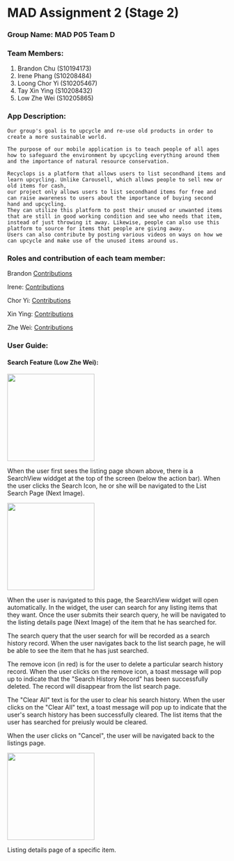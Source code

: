 # MAD Assignment 2 (Stage 2)

### Group Name: MAD P05 Team D

### Team Members:
1. Brandon Chu (S10194173)
2. Irene Phang (S10208484)
3. Loong Chor Yi (S10205467)
4. Tay Xin Ying (S10208432)
5. Low Zhe Wei (S10205865)


### App Description:
```
Our group's goal is to upcycle and re-use old products in order to create a more sustainable world.

The purpose of our mobile application is to teach people of all ages how to safeguard the environment by upcycling everything around them and the importance of natural resource conservation.

Recyclops is a platform that allows users to list secondhand items and learn upcycling. Unlike Carousell, which allows people to sell new or old items for cash, 
our project only allows users to list secondhand items for free and can raise awareness to users about the importance of buying second hand and upcycling. 
They can utilize this platform to post their unused or unwanted items that are still in good working condition and see who needs that item, instead of just throwing it away. Likewise, people can also use this platform to source for items that people are giving away. 
Users can also contribute by posting various videos on ways on how we can upcycle and make use of the unused items around us. 

```
### Roles and contribution of each team member:

Brandon [Contributions](Brandon)

Irene: [Contributions](IrenePhang)

Chor Yi: [Contributions](LoongChorYi)

Xin Ying: [Contributions](TayXinYing)

Zhe Wei: [Contributions](LowZheWei) 

### User Guide:

#### Search Feature (Low Zhe Wei):
<img src="https://user-images.githubusercontent.com/92966900/182042466-555cf4e3-73f7-4af2-96d3-b343049fda1a.JPG" width="200" height="200">

When the user first sees the listing page shown above, there is a SearchView widdget at the top of the screen (below the action bar).
When the user clicks the Search Icon, he or she will be navigated to the List Search Page (Next Image).

<img src="https://user-images.githubusercontent.com/92966900/182042615-9077eae6-cd36-4276-aa3b-0cffaa9ffb5e.JPG" width="200" height="200">

When the user is navigated to this page, the SearchView widget will open automatically. In the widget, the user can search for any listing items that they want. 
Once the user submits their search query, he will be navigated to the listing details page (Next Image) of the item that he has searched for. 

The search query that the user search for will be recorded as a search history record. When the user navigates back to the list search page, he will be able to see the item that he has just searched. 

The remove icon (in red) is for the user to delete a particular search history record. When the user clicks on the remove icon, a toast message will pop up to indicate that the "Search History Record" has been successfully deleted. The record will disappear from the list search page. 

The "Clear All" text is for the user to clear his search history. When the user clicks on the "Clear All" text, a toast message will pop up to indicate that the user's search history has been successfully cleared. The list items that the user has searched for preiusly would be cleared. 

When the user clicks on "Cancel", the user will be navigated back to the listings page. 

<img src="https://user-images.githubusercontent.com/92966900/182043116-d0efd409-7936-437d-adb0-e2462df9a39c.JPG" width="200" height="200">

Listing details page of a specific item. 




